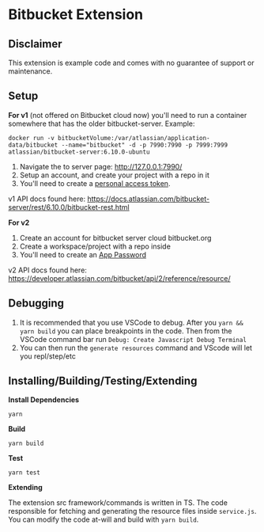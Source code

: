 # Bitbucket Extension

## Disclaimer

This extension is example code and comes with no guarantee of support or maintenance. 

## Setup

**For v1** (not offered on Bitbucket cloud now) you'll need to run a container somewhere that has the older bitbucket-server. Example:

```
docker run -v bitbucketVolume:/var/atlassian/application-data/bitbucket --name="bitbucket" -d -p 7990:7990 -p 7999:7999 atlassian/bitbucket-server:6.10.0-ubuntu
```

1. Navigate the to server page: http://127.0.0.1:7990/
2. Setup an account, and create your project with a repo in it
3. You'll need to create a [personal access token](https://confluence.atlassian.com/bitbucketserver/personal-access-tokens-939515499.html).

v1 API docs found here: https://docs.atlassian.com/bitbucket-server/rest/6.10.0/bitbucket-rest.html

**For v2**
1. Create an account for bitbucket server cloud bitbucket.org
2. Create a workspace/project with a repo inside
3. You'll need to create an [App Password](https://support.atlassian.com/bitbucket-cloud/docs/app-passwords/)

v2 API docs found here: https://developer.atlassian.com/bitbucket/api/2/reference/resource/


## Debugging

1. It is recommended that you use VSCode to debug. After you ```yarn && yarn build``` you can place breakpoints in the code. Then from the VSCode command bar run ```Debug: Create Javascript Debug Terminal```
2. You can then run the ```generate resources``` command and VScode will let you repl/step/etc

## Installing/Building/Testing/Extending

**Install Dependencies**

``yarn``

**Build**

``yarn build``

**Test**

``yarn test``

**Extending**

The extension src framework/commands is written in TS. The code responsible for fetching and generating the resource files inside `service.js`. You can modify the code at-will and build with `yarn build`.